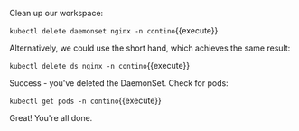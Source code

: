 Clean up our workspace:

`kubectl delete daemonset nginx -n contino`{{execute}}

Alternatively, we could use the short hand, which achieves the same result:

`kubectl delete ds nginx -n contino`{{execute}}

Success - you've deleted the DaemonSet. Check for pods:

`kubectl get pods -n contino`{{execute}}

Great! You're all done.
